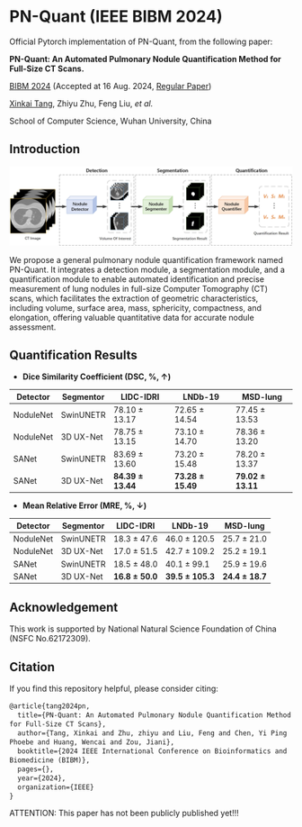 # PN-Quant (IEEE BIBM 2024)

Official Pytorch implementation of PN-Quant, from the following paper:

**PN-Quant: An Automated Pulmonary Nodule Quantification Method for Full-Size CT Scans.**

[BIBM 2024](https://www.ieeebibm.org/BIBM2024/) (Accepted at 16 Aug. 2024, [Regular Paper](https://ieeexplore.ieee.org/document/))

[Xinkai Tang](https://xinkai-tang.github.io), Zhiyu Zhu, Feng Liu, *et al.*

School of Computer Science, Wuhan University, China


## Introduction

![](figures/PN-Quant.jpg)

We propose a general pulmonary nodule quantification framework named PN-Quant. It integrates a detection module, a segmentation module, and a quantification module to enable automated identification and precise measurement of lung nodules in full-size Computer Tomography (CT) scans, which facilitates the extraction of geometric characteristics, including volume, surface area, mass, sphericity, compactness, and elongation, offering valuable quantitative data for accurate nodule assessment.


## Quantification Results

* **Dice Similarity Coefficient (DSC, %, ↑)**

| Detector  | Segmentor | LIDC-IDRI         | LNDb-19           | MSD-lung          |
| --------- | --------- | ----------------- | ----------------- | ----------------- |
| NoduleNet | SwinUNETR | 78.10 ± 13.17     | 72.65 ± 14.54     | 77.45 ± 13.53     |
| NoduleNet | 3D UX-Net | 78.75 ± 13.15     | 73.10 ± 14.70     | 78.36 ± 13.20     |
| SANet     | SwinUNETR | 83.69 ± 13.60     | 73.20 ± 15.48     | 78.20 ± 13.37     |
| SANet     | 3D UX-Net | **84.39 ± 13.44** | **73.28 ± 15.49** | **79.02 ± 13.11** |

* **Mean Relative Error (MRE, %, ↓)**

| Detector  | Segmentor | LIDC-IDRI       | LNDb-19          | MSD-lung        |
| --------- | --------- | --------------- | ---------------- | --------------- |
| NoduleNet | SwinUNETR | 18.3 ± 47.6     | 46.0 ± 120.5     | 25.7 ± 21.0     |
| NoduleNet | 3D UX-Net | 17.0 ± 51.5     | 42.7 ± 109.2     | 25.2 ± 19.1     |
| SANet     | SwinUNETR | 18.5 ± 48.0     | 40.1 ± 99.1      | 25.9 ± 19.6     |
| SANet     | 3D UX-Net | **16.8 ± 50.0** | **39.5 ± 105.3** | **24.4 ± 18.7** |


## Acknowledgement
This work is supported by National Natural Science Foundation of China (NSFC No.62172309).


## Citation 
If you find this repository helpful, please consider citing:
```
@article{tang2024pn,
  title={PN-Quant: An Automated Pulmonary Nodule Quantification Method for Full-Size CT Scans},
  author={Tang, Xinkai and Zhu, zhiyu and Liu, Feng and Chen, Yi Ping Phoebe and Huang, Wencai and Zou, Jiani},
  booktitle={2024 IEEE International Conference on Bioinformatics and Biomedicine (BIBM)},
  pages={},
  year={2024},
  organization={IEEE}
}
```
ATTENTION: This paper has not been publicly published yet!!!
